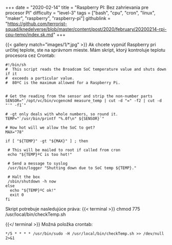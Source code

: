+++
date = "2020-02-14"
title = "Raspberry PI: Bez zahrievania pre procesor PI"
difficulty = "level-3"
tags = ["bash", "cpu", "cron", "linux", "maker", "raspberry", "raspberry-pi"]
githublink = "https://github.com/terrorist-squad/knedelverse/blob/master/content/post/2020/february/20200214-rpi-cpu-temp/index.sk.md"
+++

{{< gallery match="images/1/*.jpg" >}}
Ak chcete vypnúť Raspberry pri určitej teplote, ste na správnom mieste. Mám skript, ktorý kontroluje teplotu procesora cez Crontab:
```
#!/bin/sh
#  This script reads the Broadcom SoC temperature value and shuts down if it
#  exceeds a particular value.
#  80ºC is the maximum allowed for a Raspberry Pi.


# Get the reading from the sensor and strip the non-number parts
SENSOR="`/opt/vc/bin/vcgencmd measure_temp | cut -d "=" -f2 | cut -d "'" -f1`"

# -gt only deals with whole numbers, so round it.
TEMP="`/usr/bin/printf "%.0f\n" ${SENSOR}`"

# How hot will we allow the SoC to get?
MAX="78"

if [ "${TEMP}" -gt "${MAX}" ] ; then

 # This will be mailed to root if called from cron
 echo "${TEMP}ºC is too hot!"

 # Send a message to syslog
 /usr/bin/logger "Shutting down due to SoC temp ${TEMP}."

 # Halt the box
 /sbin/shutdown -h now
else
  echo "${TEMP}ºC ok!"
  exit 0
fi

```
Skript potrebuje nasledujúce práva:
{{< terminal >}}
chmod 775 /usr/local/bin/checkTemp.sh

{{</ terminal >}}
Možná položka crontab:
```
*/5 * * * * /usr/bin/sudo -H /usr/local/bin/checkTemp.sh >> /dev/null 2>&1

```